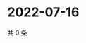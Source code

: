 # 2022-07-16

共 0 条

<!-- BEGIN WEIBO -->
<!-- 最后更新时间 Sat Jul 16 2022 15:00:49 GMT+0800 (China Standard Time) -->

<!-- END WEIBO -->
